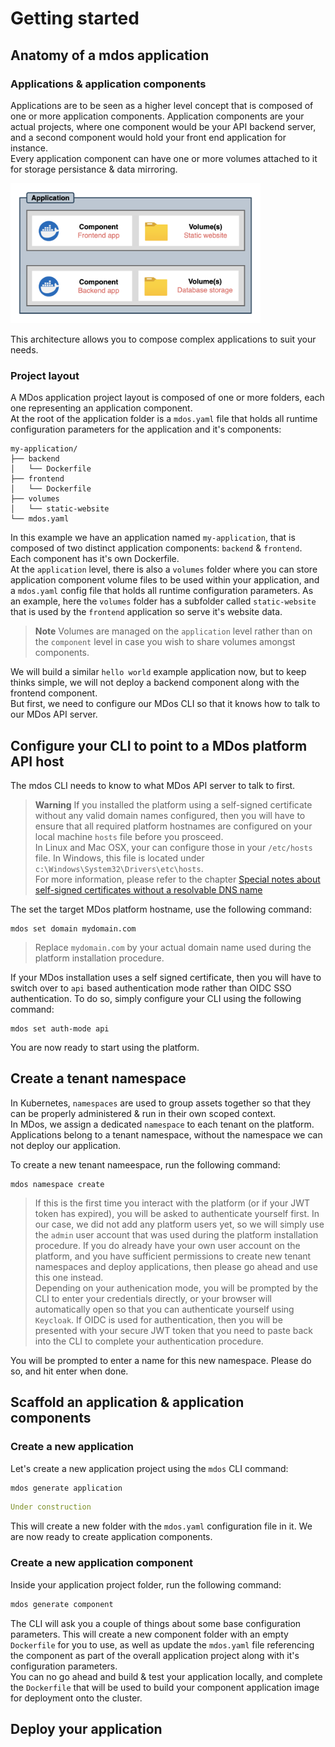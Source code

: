 # Getting started

## Anatomy of a mdos application

### Applications & application components

Applications are to be seen as a higher level concept that is composed of one or more application components. Application components are your actual projects, where one component would be your API backend server, and a second component would hold your front end application for instance.  
Every application component can have one or more volumes attached to it for storage persistance & data mirroring. 

<img src="img/anatomy.png" alt="anatomy" width="400"/>

This architecture allows you to compose complex applications to suit your needs.

### Project layout

A MDos application project layout is composed of one or more folders, each one representing an application component.  
At the root of the application folder is a `mdos.yaml` file that holds all runtime configuration parameters for the application and it's components:

```title="Project structure"
my-application/
├── backend
│   └── Dockerfile
├── frontend
│   └── Dockerfile
├── volumes
│   └── static-website
└── mdos.yaml
```

In this example we have an application named `my-application`, that is composed of two distinct application components: `backend` & `frontend`.  
Each component has it's own Dockerfile.  
At the `application` level, there is also a `volumes` folder where you can store application component volume files to be used within your application, and a `mdos.yaml` config file that holds all runtime configuration parameters. As an example, here the `volumes` folder has a subfolder called `static-website` that is used by the `frontend` application so serve it's website data.

> **Note**
> Volumes are managed on the `application` level rather than on the `component` level in case you wish to share volumes amongst components.

We will build a similar `hello world` example application now, but to keep thinks simple, we will not deploy a backend component along with the frontend component.  
But first, we need to configure our MDos CLI so that it knows how to talk to our MDos API server.

## Configure your CLI to point to a MDos platform API host

The mdos CLI needs to know to what MDos API server to talk to first.

> **Warning**
> If you installed the platform using a self-signed certificate without any valid domain names configured, then you will have to ensure that all required platform hostnames are configured on your local machine `hosts` file before you prosceed.  
> In Linux and Mac OSX, your can configure those in your `/etc/hosts` file. In Windows, this file is located under `c:\Windows\System32\Drivers\etc\hosts`.  
> For more information, please refer to the chapter [Special notes about self-signed certificates without a resolvable DNS name]()

The set the target MDos platform hostname, use the following command:

```
mdos set domain mydomain.com
```

> Replace `mydomain.com` by your actual domain name used during the platform installation procedure.

If your MDos installation uses a self signed certificate, then you will have to switch over to `api` based authentication mode rather than OIDC SSO authentication. To do so, simply configure your CLI using the following command:

```
mdos set auth-mode api
```

You are now ready to start using the platform.

## Create a tenant namespace

In Kubernetes, `namespaces` are used to group assets together so that they can be properly administered & run in their own scoped context.  
In MDos, we assign a dedicated `namespace` to each tenant on the platform. Applications belong to a tenant namespace, without the namespace we can not deploy our application.  

To create a new tenant nameespace, run the following command:

```
mdos namespace create
```

> If this is the first time you interact with the platform (or if your JWT token has expired), you will be asked to authenticate yourself first. In our case, we did not add any platform users yet, so we will simply use the `admin` user account that was used during the platform installation procedure. If you do already have your own user account on the platform, and you have sufficient permissions to create new tenant namespaces and deploy applications, then please go ahead and use this one instead.  
> Depending on your authenication mode, you will be prompted by the CLI to enter your credentials directly, or your browser will automatically open so that you can authenticate yourself using `Keycloak`. If OIDC is used for authentication, then you will be presented with your secure JWT token that you need to paste back into the CLI to complete your authentication procedure.

You will be prompted to enter a name for this new namespace. Please do so, and hit enter when done.

## Scaffold an application & application components

### Create a new application

Let's create a new application project using the `mdos` CLI command:

```sh
mdos generate application
```

```yaml linenums="1"
Under construction
```

This will create a new folder with the `mdos.yaml` configuration file in it. We are now ready to create application components.

### Create a new application component

Inside your application project folder, run the following command:

```sh
mdos generate component
```

The CLI will ask you a couple of things about some base configuration parameters.
This will create a new component folder with an empty `Dockerfile` for you to use, as well as update the `mdos.yaml` file referencing the component as part of the overall application project along with it's configuration parameters.  
You can no go ahead and build & test your application locally, and complete the `Dockerfile` that will be used to build your component application image for deployment onto the cluster.

## Deploy your application